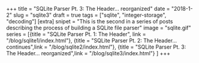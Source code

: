 +++
title = "SQLite Parser Pt. 3: The Header... reorganized"
date = "2018-1-2"
slug = "sqlite3"
draft = true
tags = ["sqlite", "integer-storage", "decoding"]
[extra]
snipet = "This is the second in a series of posts describing the process of building a SQLite file parser"
image = "sqlite.gif"
series = [{title = "SQLite Parser Pt. 1: The Header", link = "/blog/sqlite1/index.html"},
{title = "SQLite Parser Pt. 2: The Header... continues",link = "/blog/sqlite2/index.html"},
{title = "SQLite Parser Pt. 3: The Header... reorganized",link = "/blog/sqlite3/index.html"}
]
+++